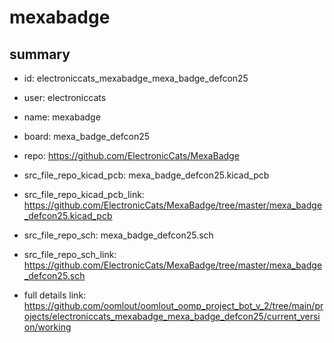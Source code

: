 # mexabadge
 
## summary 
* id: electroniccats_mexabadge_mexa_badge_defcon25
* user: electroniccats
* name: mexabadge
* board: mexa_badge_defcon25
* repo: https://github.com/ElectronicCats/MexaBadge
* src_file_repo_kicad_pcb: mexa_badge_defcon25.kicad_pcb
* src_file_repo_kicad_pcb_link: https://github.com/ElectronicCats/MexaBadge/tree/master/mexa_badge_defcon25.kicad_pcb


* src_file_repo_sch: mexa_badge_defcon25.sch
* src_file_repo_sch_link: https://github.com/ElectronicCats/MexaBadge/tree/master/mexa_badge_defcon25.sch
* full details link: https://github.com/oomlout/oomlout_oomp_project_bot_v_2/tree/main/projects/electroniccats_mexabadge_mexa_badge_defcon25/current_version/working  






